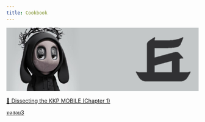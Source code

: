 ```yaml
---
title: Cookbook
---
```


<a href="/cookbook/com.kkp.kkpmobile">
    <img src="https://raw.githubusercontent.com/sudogodx/sudogodx/refs/heads/main/image/bank/com.kkp.kkpmobile.png" class="mt-1 mb-0">
    <p class="mt-1 mb-1 title text-end">🔪 Dissecting the KKP MOBILE (Chapter 1)</p>
</a>

<!-- [ทดสอบ3](mycimb://commonpayment?page=transaction_history_detail_v3&order_id=%s) -->

[ทดสอบ3](https://uobtmrwdigith.onelink.me/uhn9)
